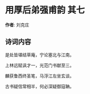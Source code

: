# 用厚后弟强甫韵  其七

**作者**: 刘克庄

## 诗词内容

是处皆堪结草庵，宁论塞北与江南。

上林远赋讽才一，光范门书献至三。

麟获鲁西终圣笔，马浮江左坐玄谈。

古书疑信常相半，何必深疑御寇聃。

